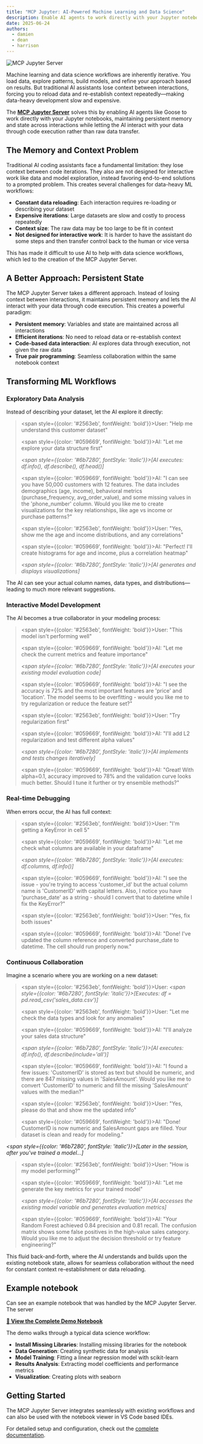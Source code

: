 ```yaml
---
title: "MCP Jupyter: AI-Powered Machine Learning and Data Science"
description: Enable AI agents to work directly with your Jupyter notebooks, leveraging persistent memory and stateful collaboration for enhanced ML and data science workflows
date: 2025-06-24
authors:
  - damien
  - dean
  - harrison
---
```


![MCP Jupyter Server](data-goose.png)

Machine learning and data science workflows are inherently iterative. You load data, explore patterns, build models, and refine your approach based on results. But traditional AI assistants lose context between interactions, forcing you to reload data and re-establish context repeatedly—making data-heavy development slow and expensive.

The [**MCP Jupyter Server**](https://github.com/block/mcp-jupyter) solves this by enabling AI agents like Goose to work directly with your Jupyter notebooks, maintaining persistent memory and state across interactions while letting the AI interact with your data through code execution rather than raw data transfer.

<!--truncate-->

## The Memory and Context Problem

Traditional AI coding assistants face a fundamental limitation: they lose context between code iterations. They also are not designed for interactive work like data and model exploration, instead favoring end-to-end solutions to a prompted problem. This creates several challenges for data-heavy ML workflows:

- **Constant data reloading**: Each interaction requires re-loading or describing your dataset
- **Expensive iterations**: Large datasets are slow and costly to process repeatedly
- **Context size**: The raw data may be too large to be fit in context
- **Not designed for interactive work**: It is harder to have the assistant do some steps and then transfer control back to the human or vice versa

This has made it difficult to use AI to help with data science workflows, which led to the creation of the MCP Jupyter Server.

## A Better Approach: Persistent State

The MCP Jupyter Server takes a different approach. Instead of losing context between interactions, it maintains persistent memory and lets the AI interact with your data through code execution. This creates a powerful paradigm:

- **Persistent memory**: Variables and state are maintained across all interactions
- **Efficient iterations**: No need to reload data or re-establish context
- **Code-based data interaction**: AI explores data through execution, not given the raw data
- **True pair programming**: Seamless collaboration within the same notebook context

## Transforming ML Workflows

### Exploratory Data Analysis

Instead of describing your dataset, let the AI explore it directly:

> <span style={{color: '#2563eb', fontWeight: 'bold'}}>User:</span> "Help me understand this customer dataset"
> 
> <span style={{color: '#059669', fontWeight: 'bold'}}>AI:</span> "Let me explore your data structure first"
> 
> *<span style={{color: '#6b7280', fontStyle: 'italic'}}>[AI executes: df.info(), df.describe(), df.head()]</span>*
> 
> <span style={{color: '#059669', fontWeight: 'bold'}}>AI:</span> "I can see you have 50,000 customers with 12 features. The data includes demographics (age, income), behavioral metrics (purchase_frequency, avg_order_value), and some missing values in the 'phone_number' column. Would you like me to create visualizations for the key relationships, like age vs income or purchase patterns?"
> 
> <span style={{color: '#2563eb', fontWeight: 'bold'}}>User:</span> "Yes, show me the age and income distributions, and any correlations"
> 
> <span style={{color: '#059669', fontWeight: 'bold'}}>AI:</span> "Perfect! I'll create histograms for age and income, plus a correlation heatmap"
> 
> *<span style={{color: '#6b7280', fontStyle: 'italic'}}>[AI generates and displays visualizations]</span>*

The AI can see your actual column names, data types, and distributions—leading to much more relevant suggestions.

### Interactive Model Development

The AI becomes a true collaborator in your modeling process:

> <span style={{color: '#2563eb', fontWeight: 'bold'}}>User:</span> "This model isn't performing well"
> 
> <span style={{color: '#059669', fontWeight: 'bold'}}>AI:</span> "Let me check the current metrics and feature importance"
> 
> *<span style={{color: '#6b7280', fontStyle: 'italic'}}>[AI executes your existing model evaluation code]</span>*
> 
> <span style={{color: '#059669', fontWeight: 'bold'}}>AI:</span> "I see the accuracy is 72% and the most important features are 'price' and 'location'. The model seems to be overfitting - would you like me to try regularization or reduce the feature set?"
> 
> <span style={{color: '#2563eb', fontWeight: 'bold'}}>User:</span> "Try regularization first"
> 
> <span style={{color: '#059669', fontWeight: 'bold'}}>AI:</span> "I'll add L2 regularization and test different alpha values"
> 
> *<span style={{color: '#6b7280', fontStyle: 'italic'}}>[AI implements and tests changes iteratively]</span>*
> 
> <span style={{color: '#059669', fontWeight: 'bold'}}>AI:</span> "Great! With alpha=0.1, accuracy improved to 78% and the validation curve looks much better. Should I tune it further or try ensemble methods?"

### Real-time Debugging

When errors occur, the AI has full context:

> <span style={{color: '#2563eb', fontWeight: 'bold'}}>User:</span> "I'm getting a KeyError in cell 5"
> 
> <span style={{color: '#059669', fontWeight: 'bold'}}>AI:</span> "Let me check what columns are available in your dataframe"
> 
> *<span style={{color: '#6b7280', fontStyle: 'italic'}}>[AI executes: df.columns, df.info()]</span>*
> 
> <span style={{color: '#059669', fontWeight: 'bold'}}>AI:</span> "I see the issue - you're trying to access 'customer_id' but the actual column name is 'CustomerID' with capital letters. Also, I notice you have 'purchase_date' as a string - should I convert that to datetime while I fix the KeyError?"
> 
> <span style={{color: '#2563eb', fontWeight: 'bold'}}>User:</span> "Yes, fix both issues"
> 
> <span style={{color: '#059669', fontWeight: 'bold'}}>AI:</span> "Done! I've updated the column reference and converted purchase_date to datetime. The cell should run properly now."

### Continuous Collaboration

Imagine a scenario where you are working on a new dataset:

> <span style={{color: '#2563eb', fontWeight: 'bold'}}>User:</span> *<span style={{color: '#6b7280', fontStyle: 'italic'}}>[Executes: df = pd.read_csv('sales_data.csv')]</span>*
> 
> <span style={{color: '#2563eb', fontWeight: 'bold'}}>User:</span> "Let me check the data types and look for any anomalies"
> 
> <span style={{color: '#059669', fontWeight: 'bold'}}>AI:</span> "I'll analyze your sales data structure"
> 
> *<span style={{color: '#6b7280', fontStyle: 'italic'}}>[AI executes: df.info(), df.describe(include='all')]</span>*
> 
> <span style={{color: '#059669', fontWeight: 'bold'}}>AI:</span> "I found a few issues: 'CustomerID' is stored as text but should be numeric, and there are 847 missing values in 'SalesAmount'. Would you like me to convert 'CustomerID' to numeric and fill the missing 'SalesAmount' values with the median?"
> 
> <span style={{color: '#2563eb', fontWeight: 'bold'}}>User:</span> "Yes, please do that and show me the updated info"
> 
> <span style={{color: '#059669', fontWeight: 'bold'}}>AI:</span> "Done! CustomerID is now numeric and SalesAmount gaps are filled. Your dataset is clean and ready for modeling."

*<span style={{color: '#6b7280', fontStyle: 'italic'}}>[Later in the session, after you've trained a model...]</span>*

> <span style={{color: '#2563eb', fontWeight: 'bold'}}>User:</span> "How is my model performing?"
> 
> <span style={{color: '#059669', fontWeight: 'bold'}}>AI:</span> "Let me generate the key metrics for your trained model"
> 
> *<span style={{color: '#6b7280', fontStyle: 'italic'}}>[AI accesses the existing model variable and generates evaluation metrics]</span>*
> 
> <span style={{color: '#059669', fontWeight: 'bold'}}>AI:</span> "Your Random Forest achieved 0.84 precision and 0.81 recall. The confusion matrix shows some false positives in the high-value sales category. Would you like me to adjust the decision threshold or try feature engineering?"

This fluid back-and-forth, where the AI understands and builds upon the existing notebook state, allows for seamless collaboration without the need for constant context re-establishment or data reloading.

## Example notebook

Can see an example notebook that was handled by the MCP Jupyter Server.  The server 

**[📓 View the Complete Demo Notebook](https://github.com/block/mcp-jupyter/blob/main/demos/demo.ipynb)**

The demo walks through a typical data science workflow:
- **Install Missing Libraries**: Installing missing libraries for the notebook
- **Data Generation**: Creating synthetic data for analysis
- **Model Training**: Fitting a linear regression model with scikit-learn
- **Results Analysis**: Extracting model coefficients and performance metrics
- **Visualization**: Creating plots with seaborn

## Getting Started

The MCP Jupyter Server integrates seamlessly with existing workflows and can also be used with the notebook viewer in VS Code based IDEs.

For detailed setup and configuration, check out the [complete documentation](https://block.github.io/mcp-jupyter/).


<head>
  <meta property="og:title" content="MCP Jupyter Server: Bringing Notebook Intelligence to AI Agents" />
  <meta property="og:type" content="article" />
  <meta property="og:url" content="https://block.github.io/goose/blog/2025/06/24/mcp-jupyter-server" />
  <meta property="og:description" content="A powerful MCP server that enables AI agents to interact with Jupyter notebooks while preserving kernel state and variable context" />
  <meta property="og:image" content="https://block.github.io/goose/assets/images/data-goose-31db12eb84fe22345f4ed83d50d8d41f.png" />
  <meta name="twitter:card" content="summary_large_image" />
  <meta property="twitter:domain" content="block.github.io/goose" />
  <meta name="twitter:title" content="MCP Jupyter Server: Bringing Notebook Intelligence to AI Agents" />
  <meta name="twitter:description" content="A powerful MCP server that enables AI agents to interact with Jupyter notebooks while preserving kernel state and variable context" />
  <meta name="twitter:image" content="https://block.github.io/goose/assets/images/data-goose-31db12eb84fe22345f4ed83d50d8d41f.png" />
</head>